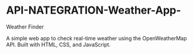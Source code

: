# API-NATEGRATION-Weather-App-

 Weather Finder
  
  A simple web app to check real-time weather using the OpenWeatherMap API. Built with HTML, CSS, and JavaScript.
